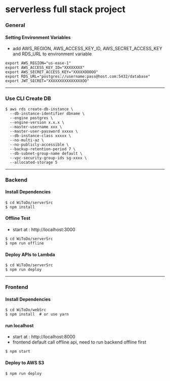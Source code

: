 # serverless full stack project

### General

#### Setting Environment Variables
- add AWS_REGION, AWS_ACCESS_KEY_ID, AWS_SECRET_ACCESS_KEY and RDS_URL to environment variable
```shell
export AWS_REGION="us-ease-1"
export AWS_ACCESS_KEY_ID="XXXXXXXX"
export AWS_SECRET_ACCESS_KEY="XXXXXOOOOO"
export RDS_URL="postgres://username:pass@host.com:5432/database"
export JWT_SECRET="XXXXXXXXXXXXXXXOO"
```

---

### Use CLI Create DB
```shell
$ aws rds create-db-instance \
  --db-instance-identifier dbname \
  --engine postgres \
  --engine-version x.x.x \
  --master-username xxx \
  --master-user-password xxxxx \
  --db-instance-class xxxxx \
  --no-multi-az \
  --no-publicly-accessible \
  --backup-retention-period 7 \
  --db-subnet-group-name default \
  --vpc-security-group-ids sg-xxxx \
  --allocated-storage 5
```

---

### Backend

#### Install Dependencies
```shell
$ cd WiToDo/serverSrc
$ npm install
```

#### Offline Test 
- start at : http://localhost:3000

```shell
$ cd WiToDo/serverSrc
$ npm run offline
```

#### Deploy APIs to Lambda
```shell
$ cd WiToDo/serverSrc
$ npm run deploy
```

---

### Frontend

#### Install Dependencies
```shell
$ cd WiToDo/webSrc
$ npm install  # or use yarn
```

#### run localhost
- start at : http://localhost:8000
- frontend default call offline api, need to run backend offline first
```shell
$ npm start
```

#### Deploy to AWS S3
```shell
$ npm run deploy
```